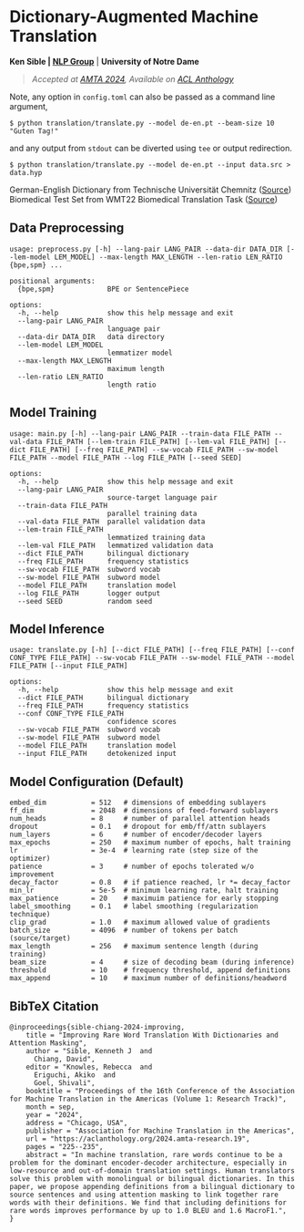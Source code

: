# Dictionary-Augmented Machine Translation
**Ken Sible | [NLP Group](https://nlp.nd.edu)** | **University of Notre Dame**

> *Accepted at [AMTA 2024](https://amtaweb.org/amta-2024/), Available on [ACL Anthology](https://aclanthology.org/2024.amta-research.19/)*

Note, any option in `config.toml` can also be passed as a command line argument,
```
$ python translation/translate.py --model de-en.pt --beam-size 10 "Guten Tag!"
```

and any output from `stdout` can be diverted using `tee` or output redirection.
```
$ python translation/translate.py --model de-en.pt --input data.src > data.hyp
```

German-English Dictionary from Technische Universität Chemnitz ([Source](https://ftp.tu-chemnitz.de/pub/Local/urz/ding/de-en-devel/))<br>
Biomedical Test Set from WMT22 Biomedical Translation Task ([Source](https://www.statmt.org/wmt22/biomedical-translation-task.html))

## Data Preprocessing
```
usage: preprocess.py [-h] --lang-pair LANG_PAIR --data-dir DATA_DIR [--lem-model LEM_MODEL] --max-length MAX_LENGTH --len-ratio LEN_RATIO {bpe,spm} ...

positional arguments:
  {bpe,spm}             BPE or SentencePiece

options:
  -h, --help            show this help message and exit
  --lang-pair LANG_PAIR
                        language pair
  --data-dir DATA_DIR   data directory
  --lem-model LEM_MODEL
                        lemmatizer model
  --max-length MAX_LENGTH
                        maximum length
  --len-ratio LEN_RATIO
                        length ratio
```

## Model Training
```
usage: main.py [-h] --lang-pair LANG_PAIR --train-data FILE_PATH --val-data FILE_PATH [--lem-train FILE_PATH] [--lem-val FILE_PATH] [--dict FILE_PATH] [--freq FILE_PATH] --sw-vocab FILE_PATH --sw-model FILE_PATH --model FILE_PATH --log FILE_PATH [--seed SEED]

options:
  -h, --help            show this help message and exit
  --lang-pair LANG_PAIR
                        source-target language pair
  --train-data FILE_PATH
                        parallel training data
  --val-data FILE_PATH  parallel validation data
  --lem-train FILE_PATH
                        lemmatized training data
  --lem-val FILE_PATH   lemmatized validation data
  --dict FILE_PATH      bilingual dictionary
  --freq FILE_PATH      frequency statistics
  --sw-vocab FILE_PATH  subword vocab
  --sw-model FILE_PATH  subword model
  --model FILE_PATH     translation model
  --log FILE_PATH       logger output
  --seed SEED           random seed
```

## Model Inference
```
usage: translate.py [-h] [--dict FILE_PATH] [--freq FILE_PATH] [--conf CONF_TYPE FILE_PATH] --sw-vocab FILE_PATH --sw-model FILE_PATH --model FILE_PATH [--input FILE_PATH]

options:
  -h, --help            show this help message and exit
  --dict FILE_PATH      bilingual dictionary
  --freq FILE_PATH      frequency statistics
  --conf CONF_TYPE FILE_PATH
                        confidence scores
  --sw-vocab FILE_PATH  subword vocab
  --sw-model FILE_PATH  subword model
  --model FILE_PATH     translation model
  --input FILE_PATH     detokenized input
```

## Model Configuration (Default)
```
embed_dim           = 512   # dimensions of embedding sublayers
ff_dim              = 2048  # dimensions of feed-forward sublayers
num_heads           = 8     # number of parallel attention heads
dropout             = 0.1   # dropout for emb/ff/attn sublayers
num_layers          = 6     # number of encoder/decoder layers
max_epochs          = 250   # maximum number of epochs, halt training
lr                  = 3e-4  # learning rate (step size of the optimizer)
patience            = 3     # number of epochs tolerated w/o improvement
decay_factor        = 0.8   # if patience reached, lr *= decay_factor
min_lr              = 5e-5  # minimum learning rate, halt training
max_patience        = 20    # maximuim patience for early stopping
label_smoothing     = 0.1   # label smoothing (regularization technique)
clip_grad           = 1.0   # maximum allowed value of gradients
batch_size          = 4096  # number of tokens per batch (source/target)
max_length          = 256   # maximum sentence length (during training)
beam_size           = 4     # size of decoding beam (during inference)
threshold           = 10    # frequency threshold, append definitions
max_append          = 10    # maximum number of definitions/headword
```

## BibTeX Citation
```
@inproceedings{sible-chiang-2024-improving,
    title = "Improving Rare Word Translation With Dictionaries and Attention Masking",
    author = "Sible, Kenneth J  and
      Chiang, David",
    editor = "Knowles, Rebecca  and
      Eriguchi, Akiko  and
      Goel, Shivali",
    booktitle = "Proceedings of the 16th Conference of the Association for Machine Translation in the Americas (Volume 1: Research Track)",
    month = sep,
    year = "2024",
    address = "Chicago, USA",
    publisher = "Association for Machine Translation in the Americas",
    url = "https://aclanthology.org/2024.amta-research.19",
    pages = "225--235",
    abstract = "In machine translation, rare words continue to be a problem for the dominant encoder-decoder architecture, especially in low-resource and out-of-domain translation settings. Human translators solve this problem with monolingual or bilingual dictionaries. In this paper, we propose appending definitions from a bilingual dictionary to source sentences and using attention masking to link together rare words with their definitions. We find that including definitions for rare words improves performance by up to 1.0 BLEU and 1.6 MacroF1.",
}
```
